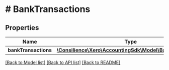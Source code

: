 # # BankTransactions

## Properties

Name | Type | Description | Notes
------------ | ------------- | ------------- | -------------
**bankTransactions** | [**\Consilience\Xero\AccountingSdk\Model\BankTransaction[]**](BankTransaction.md) |  | [optional] 

[[Back to Model list]](../../README.md#documentation-for-models) [[Back to API list]](../../README.md#documentation-for-api-endpoints) [[Back to README]](../../README.md)


